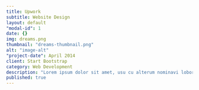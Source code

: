 ```yaml
---
title: Upwork
subtitle: Website Design
layout: default
"modal-id": 1
date: {}
img: dreams.png
thumbnail: "dreams-thumbnail.png"
alt: "image-alt"
"project-date": April 2014
client: Start Bootstrap
category: Web Development
description: "Lorem ipsum dolor sit amet, usu cu alterum nominavi lobortis. At duo novum diceret. Tantas apeirian vix et, usu sanctus postulant inciderint ut, populo diceret necessitatibus in vim. Cu eum dicam feugiat noluisse."
published: true
---
```



